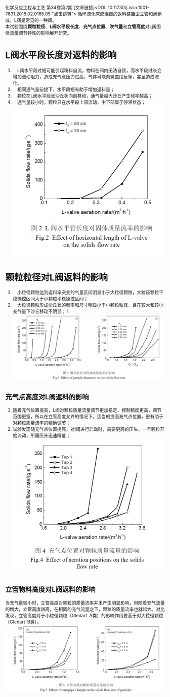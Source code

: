 化学反应工程与工艺 第34卷第2期 [文章链接]<DOI: 10.11730/j.issn.1001-7631.2018.02.0165.05 "点击跳转">
循环流化床燃烧器的返料装置由立管和阀组成，L阀是常见的一种阀。  
本试验围绕**颗粒粒径**、**L阀水平段长度**、**充气点位置**、**吹气量**和**立管高度**对L阀固体流量调节特性的影响展开研究。  
  
# L阀水平段长度对返料的影响  
1. &emsp;L阀水平段过短可能引起粉料自流，物料在阀内无法自锁，而水平段过长会增加流动阻力，造成充气点压力过高，气体可能向竖直段反窜，甚至造成流化。  
2. &emsp;相同通气量前提下，水平段短有助于增加返料量；  
3. &emsp;颗粒在L阀水平段呈沙丘状向前移动，通气量越大沙丘产生频率越高；  
4. &emsp;通气量较小时，颗粒只在水平段上部流动，中下部属于停滞状态；  
![Alt text](image-4.png)
  
# 颗粒粒径对L阀返料的影响  
1. &emsp;小粒径颗粒达到返料率突变的气量区间明显小于大粒径颗粒，大粒径颗粒平稳操控区间大于小颗粒平稳操控区间；
2. &emsp;大粒径颗粒形成沙丘状的频率和尺寸明显小于小颗粒粒径，且在较大和较小充气量下沙丘移动不明显；
!![Alt text](image-1.png)  
  
## 充气点高度对L阀返料的影响  
1. 随着充气位置提高，L阀对颗粒质量流量调节更加稳定，控制精度更高，调节范围更宽，所以在立管高度允许的情况下，适当的提高充气点位置，更有助于对颗粒质量流率的精确调节；  
2. 试验发现随充气点位置提高，对l阀进行启动时，需要更高的压头，一旦颗粒开始流动，所需压头迅速降低；  
![Alt text](image-3.png)  
## 立管物料高度对L阀返料的影响  
当充气量较小时，立管高度对颗粒的质量流率并未产生明显影响，但随着充气流量的增大，立管高度越高，在相同的充气流量之下，颗粒的质量流率也就越大。对比发现，立管高度对于小粒径颗粒（Gledart&ensp;A类）的影响作用要高于对大粒径颗粒（Gledart&ensp;B类）。  
![Alt text](image-5.png)
